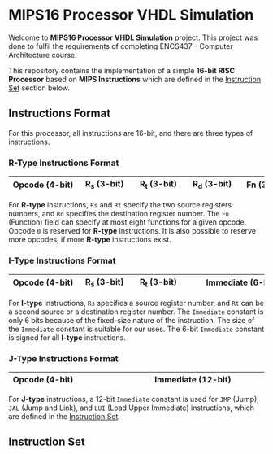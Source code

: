 # MIPS16 Processor VHDL Simulation

Welcome to **MIPS16 Processor VHDL Simulation** project. This project was done to fulfil the requirements of completing ENCS437 - Computer Architecture course.

This repository contains the implementation of a simple **16-bit RISC Processor** based on **MIPS Instructions** which are defined in the [Instruction Set](#instruction-set) section below.

## Instructions Format

For this processor, all instructions are 16-bit, and there are three types of instructions.

### R-Type Instructions Format
| <div style="width: 120px">Opcode (4-bit)</div> | <div style="width: 90px">R<sub>s</sub> (3-bit)</div> | <div style="width: 90px">R<sub>t</sub> (3-bit)</div> | <div style="width: 90px">R<sub>d</sub> (3-bit)</div> | <div style="width: 90px">Fn (3-bit)</div> |
|:----------------------------------------------:|:----------------------------------------------------:|:----------------------------------------------------:|:----------------------------------------------------:|:-----------------------------------------:|
For **R-type** instructions, `Rs` and `Rt` specify the two source registers numbers, and `Rd` specifies the destination register number. The `Fn` (Function) field can specify at most eight functions for a given opcode. Opcode `0` is reserved for **R-type** instructions. It is also possible to reserve more opcodes, if more **R-type** instructions exist.


### I-Type Instructions Format

| <div style="width: 120px">Opcode (4-bit)</div> | <div style="width: 90px">R<sub>s</sub> (3-bit)</div> | <div style="width:90px">R<sub>t</sub> (3-bit)</div> | <div style="width:206px">Immediate (6-bit)</div> |
|:----------------------------------------------:|:----------------------------------------------------:|:---------------------------------------------------:|:------------------------------------------------:|
For **I-type** instructions, `Rs` specifies a source register number, and `Rt` can be a second source or a destination register number. The `Immediate` constant is only 6 bits because of the fixed-size nature of the instruction. The size of the `Immediate` constant is suitable for our uses. The 6-bit `Immediate` constant is signed for all **I-type** instructions.

### J-Type Instructions Format

| <div style="width: 120px">Opcode (4-bit)</div> | <div style="width: 438px">Immediate (12-bit)</div> |
|:----------------------------------------------:|:--------------------------------------------------:|
For **J-type** instructions, a 12-bit `Immediate` constant is used for `JMP` (Jump), `JAL` (Jump and Link), and `LUI` (Load Upper Immediate) instructions, which are defined in the [Instruction Set](#instruction-set).

## Instruction Set
